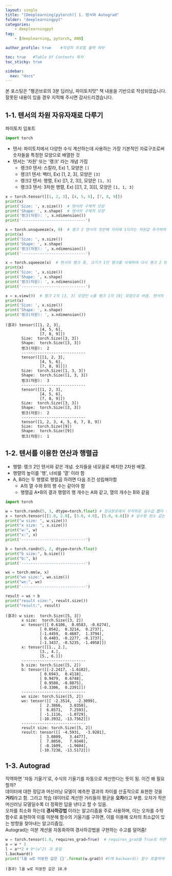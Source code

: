 ```yaml
---
layout: single
title: "[Deeplearning(pytorch)] 1. 텐서와 Autograd"
folder: "deeplearningpyt"
categories:
    - deeplearningpyt
tag:
    - [deeplearning, pytorch, ANN]

author_profile: true    #작성자 프로필 출력 여부

toc: true   #Table Of Contents 목차 
toc_sticky: true

sidebar:
  nav: "docs"
---
```


본 포스팅은 "펭귄브로의 3분 딥러닝, 파이토치맛" 책 내용을 기반으로 작성되었습니다.
잘못된 내용이 있을 경우 지적해 주시면 감사드리겠습니다.

## 1-1. 텐서의 차원 자유자재로 다루기
파이토치 임포트
```python
import torch
```

- 텐서: 파이토치에서 다양한 수식 계산하는데 사용하는 가장 기본적인 자료구조로써 숫자들을 특정한 모양으로 배열한 것
- 텐서는 '차원' 또는 '랭크' 라는 개념 가짐
  * 랭크0 텐서: 스칼라, Ex) 1, 모양은 `[]`
  * 랭크1 텐서: 벡터, Ex) [1, 2, 3], 모양은 `[3]`
  * 랭크2 텐서: 행렬, Ex) [[1, 2, 3]], 모양은 `[1, 3]`
  * 랭크3 텐서: 3차원 행렬, Ex) [[[1, 2, 3]]], 모양은 `[1, 1, 3]`

```python
x = torch.tensor([[1, 2, 3], [4, 5, 6], [7, 8, 9]])
print(x)
print('Size: ', x.size())  # 텐서의 구체적 모양
print('Shape: ', x.shape)  # 텐서의 구체적 모양
print('랭크(차원): ', x.ndimension())
print('----------------------------')

x = torch.unsqueeze(x, 0)  # 랭크 2 텐서의 첫번째 자리에 1이라는 차원값 추가하여 [1, 3, 3] 모양의 랭크 3 텐서로 변경
print(x)
print('Size: ', x.size()) 
print('Shape: ', x.shape)  
print('랭크(차원): ', x.ndimension())
print('----------------------------')

x = torch.squeeze(x)  # 텐서의 랭크 중, 크기가 1인 랭크를 삭제하여 다시 랭크 2 텐서로 되돌림
print(x)
print('Size: ', x.size()) 
print('Shape: ', x.shape)  
print('랭크(차원): ', x.ndimension())
print('----------------------------')

x = x.view(9)  # 랭크 2의 [3, 3] 모양인 x를 랭크 1의 [9] 모양으로 바꿈. 텐서의 원소 개수는 바꿀 수 없으므로, 잘못 입력시 에러 발생됨(Ex. 8로 변경 불가능).
print(x)
print('Size: ', x.size()) 
print('Shape: ', x.shape)  
print('랭크(차원): ', x.ndimension())
```
    (결과) tensor([[1, 2, 3],
                   [4, 5, 6],
                   [7, 8, 9]])
           Size:  torch.Size([3, 3])
           Shape:  torch.Size([3, 3])
           랭크(차원):  2
           ----------------------------
           tensor([[[1, 2, 3],
                   [4, 5, 6],
                   [7, 8, 9]]])
           Size:  torch.Size([1, 3, 3])
           Shape:  torch.Size([1, 3, 3])
           랭크(차원):  3
           ----------------------------
           tensor([[1, 2, 3],
                   [4, 5, 6],
                   [7, 8, 9]])
           Size:  torch.Size([3, 3])
           Shape:  torch.Size([3, 3])
           랭크(차원):  2
           ----------------------------
           tensor([1, 2, 3, 4, 5, 6, 7, 8, 9])
           Size:  torch.Size([9])
           Shape:  torch.Size([9])
           랭크(차원):  1

## 1-2. 텐서를 이용한 연산과 행렬곱
- 행렬: 랭크 2인 텐서와 같은 개념. 숫자들을 네모꼴로 배치한 2차원 배열.
- 행렬의 높이를 '행', 너비를 '열' 이라 함
- A, B라는 두 행렬로 행렬곱 하려면 다음 조건 성립해야함
  * A의 열 수와 B의 행 수는 같아야 함
  * 행렬곱 A*B의 결과 행렬의 행 개수는 A와 같고, 열의 개수는 B와 같음

```python
import torch

w = torch.randn(5, 3, dtype=torch.float) # 정규분포에서 무작위로 실수값 뽑아 텐서 생성하는 randn함수로 5x3 shape의 텐서 생성
x = torch.tensor([[1.0, 2.0], [3.0, 4.0], [5.0, 6.0]]) # 실수형 원소 값는 3x3 shape의 텐서
print("w size: ", w.size())
print("x size: ", x.size())
print("w:", w)
print("x:", x)
print('----------------------------')

b = torch.randn(5, 2, dtype=torch.float)
print("b size:", b.size())
print("b:", b)
print('----------------------------')

wx = torch.mm(w, x)
print("wx size:", wx.size())
print("wx:", wx)
print('----------------------------')

result = wx + b
print("result size:", result.size())
print("result:", result)
```
    (결과) w size:  torch.Size([5, 3])
           x size:  torch.Size([3, 2])
           w: tensor([[ 0.6106,  0.0583, -0.6274],
                   [ 0.0542,  0.3214,  0.2737],
                   [-1.4459,  0.4687,  1.3794],
                   [ 0.4403, -0.2277, -0.1737],
                   [-1.3437, -0.5235, -1.4958]])
           x: tensor([[1., 2.],
                   [3., 4.],
                   [5., 6.]])
           ----------------------------
           b size: torch.Size([5, 2])
           b: tensor([[-2.2417, -1.6182],
                   [ 0.6943,  0.4118],
                   [ 0.9479,  0.6748],
                   [ 0.9508, -0.8875],
                   [-0.3306,  0.2391]])
           ----------------------------
           wx size: torch.Size([5, 2])
           wx: tensor([[ -2.3514,  -2.3099],
                   [  2.3866,   3.0358],
                   [  6.8571,   7.2593],
                   [ -1.1116,  -1.0729],
                   [-10.3932, -13.7562]])
           ----------------------------
           result size: torch.Size([5, 2])
           result: tensor([[ -4.5931,  -3.9281],
                   [  3.0809,   3.4477],
                   [  7.8050,   7.9340],
                   [ -0.1609,  -1.9604],
                   [-10.7238, -13.5172]])

## 1-3. Autograd
직역하면 '자동 기울기'로, 수식의 기울기를 자동으로 계산한다는 뜻이 됨. 이건 왜 필요할까?<br/>
데이터에 대한 정답과 머신러닝 모델이 예측한 결과의 차이를 산출적으로 표현한 것을 **거리**라고 함. 그리고 학습 데이터로 계산한 거리들의 평균을 **오차**라고 부름.
오차가 작은 머신러닝 모델일수록 더 정확한 답을 낸다고 할 수 있음.<br/>
오차를 최소화 하는데 **경사하강법** 이라는 알고리즘을 주로 사용하며, 이는 오차를 수학함수로 표현하여 이를 미분해 함수의 기울기를 구하면, 이를 이용해 오차의 최소값이 있는 방향을 찾아내는 알고리즘임.<br/>
Autograd는 미분 계산을 자동화하여 경사하강법을 구현하는 수고를 덜어줌!

```python
w = torch.tensor(1.0, requires_grad=True)  # requires_grad를 True로 하면 파이토치의 autograd가 자동으로 계산할 때, w에 대한 미분값을 w.grad에 저장함
a = w * 3
l = a**2 # 9*(w^2) 과 동일
l.backward()
print('l을 w로 미분한 값은 {}'.format(w.grad)) #l에 backward() 함수 호출하여 w.grad가 w가 속한 수식을 w로 미분한 값 반환함.
```
    (결과) l을 w로 미분한 값은 18.0